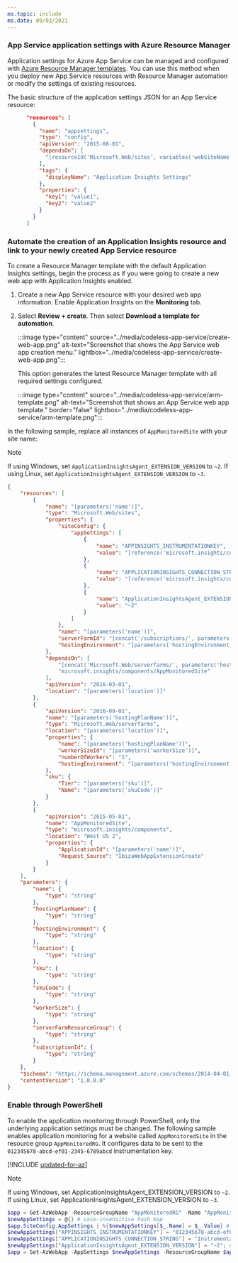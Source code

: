 ```yaml
---
ms.topic: include
ms.date: 09/03/2021
---
```


### App Service application settings with Azure Resource Manager

Application settings for Azure App Service can be managed and configured with [Azure Resource Manager templates](/azure/azure-resource-manager/templates/syntax). You can use this method when you deploy new App Service resources with Resource Manager automation or modify the settings of existing resources.

The basic structure of the application settings JSON for an App Service resource:

```JSON
      "resources": [
        {
          "name": "appsettings",
          "type": "config",
          "apiVersion": "2015-08-01",
          "dependsOn": [
            "[resourceId('Microsoft.Web/sites', variables('webSiteName'))]"
          ],
          "tags": {
            "displayName": "Application Insights Settings"
          },
          "properties": {
            "key1": "value1",
            "key2": "value2"
          }
        }
      ]
```

### Automate the creation of an Application Insights resource and link to your newly created App Service resource

To create a Resource Manager template with the default Application Insights settings, begin the process as if you were going to create a new web app with Application Insights enabled.

1. Create a new App Service resource with your desired web app information. Enable Application Insights on the **Monitoring** tab.

1. Select **Review + create**. Then select **Download a template for automation**.

    :::image type="content" source="../media/codeless-app-service/create-web-app.png" alt-text="Screenshot that shows the App Service web app creation menu." lightbox="../media/codeless-app-service/create-web-app.png":::

    This option generates the latest Resource Manager template with all required settings configured.
    
    :::image type="content" source="../media/codeless-app-service/arm-template.png" alt-text="Screenshot that shows an App Service web app template." border="false" lightbox="../media/codeless-app-service/arm-template.png":::

In the following sample, replace all instances of `AppMonitoredSite` with your site name:

> [!NOTE]
> If using Windows, set `ApplicationInsightsAgent_EXTENSION_VERSION` to `~2`. If using Linux, set `ApplicationInsightsAgent_EXTENSION_VERSION` to `~3`.

```json
{
    "resources": [
        {
            "name": "[parameters('name')]",
            "type": "Microsoft.Web/sites",
            "properties": {
                "siteConfig": {
                    "appSettings": [
                        {
                            "name": "APPINSIGHTS_INSTRUMENTATIONKEY",
                            "value": "[reference('microsoft.insights/components/AppMonitoredSite', '2015-05-01').InstrumentationKey]"
                        },
                        {
                            "name": "APPLICATIONINSIGHTS_CONNECTION_STRING",
                            "value": "[reference('microsoft.insights/components/AppMonitoredSite', '2015-05-01').ConnectionString]"
                        },
                        {
                            "name": "ApplicationInsightsAgent_EXTENSION_VERSION",
                            "value": "~2"
                        }
                    ]
                },
                "name": "[parameters('name')]",
                "serverFarmId": "[concat('/subscriptions/', parameters('subscriptionId'),'/resourcegroups/', parameters('serverFarmResourceGroup'), '/providers/Microsoft.Web/serverfarms/', parameters('hostingPlanName'))]",
                "hostingEnvironment": "[parameters('hostingEnvironment')]"
            },
            "dependsOn": [
                "[concat('Microsoft.Web/serverfarms/', parameters('hostingPlanName'))]",
                "microsoft.insights/components/AppMonitoredSite"
            ],
            "apiVersion": "2016-03-01",
            "location": "[parameters('location')]"
        },
        {
            "apiVersion": "2016-09-01",
            "name": "[parameters('hostingPlanName')]",
            "type": "Microsoft.Web/serverfarms",
            "location": "[parameters('location')]",
            "properties": {
                "name": "[parameters('hostingPlanName')]",
                "workerSizeId": "[parameters('workerSize')]",
                "numberOfWorkers": "1",
                "hostingEnvironment": "[parameters('hostingEnvironment')]"
            },
            "sku": {
                "Tier": "[parameters('sku')]",
                "Name": "[parameters('skuCode')]"
            }
        },
        {
            "apiVersion": "2015-05-01",
            "name": "AppMonitoredSite",
            "type": "microsoft.insights/components",
            "location": "West US 2",
            "properties": {
                "ApplicationId": "[parameters('name')]",
                "Request_Source": "IbizaWebAppExtensionCreate"
            }
        }
    ],
    "parameters": {
        "name": {
            "type": "string"
        },
        "hostingPlanName": {
            "type": "string"
        },
        "hostingEnvironment": {
            "type": "string"
        },
        "location": {
            "type": "string"
        },
        "sku": {
            "type": "string"
        },
        "skuCode": {
            "type": "string"
        },
        "workerSize": {
            "type": "string"
        },
        "serverFarmResourceGroup": {
            "type": "string"
        },
        "subscriptionId": {
            "type": "string"
        }
    },
    "$schema": "https://schema.management.azure.com/schemas/2014-04-01-preview/deploymentTemplate.json#",
    "contentVersion": "1.0.0.0"
}
```

### Enable through PowerShell

To enable the application monitoring through PowerShell, only the underlying application settings must be changed. The following sample enables application monitoring for a website called `AppMonitoredSite` in the resource group `AppMonitoredRG`. It configures data to be sent to the `012345678-abcd-ef01-2345-6789abcd` instrumentation key.

[!INCLUDE [updated-for-az](~/reusable-content/ce-skilling/azure/includes/updated-for-az.md)]

> [!NOTE]
> If using Windows, set ApplicationInsightsAgent_EXTENSION_VERSION to `~2`. If using Linux, set ApplicationInsightsAgent_EXTENSION_VERSION to `~3`.

```powershell
$app = Get-AzWebApp -ResourceGroupName "AppMonitoredRG" -Name "AppMonitoredSite" -ErrorAction Stop
$newAppSettings = @{} # case-insensitive hash map
$app.SiteConfig.AppSettings | %{$newAppSettings[$_.Name] = $_.Value} # preserve non Application Insights application settings.
$newAppSettings["APPINSIGHTS_INSTRUMENTATIONKEY"] = "012345678-abcd-ef01-2345-6789abcd"; # set the Application Insights instrumentation key
$newAppSettings["APPLICATIONINSIGHTS_CONNECTION_STRING"] = "InstrumentationKey=012345678-abcd-ef01-2345-6789abcd"; # set the Application Insights connection string
$newAppSettings["ApplicationInsightsAgent_EXTENSION_VERSION"] = "~2"; # enable the ApplicationInsightsAgent
$app = Set-AzWebApp -AppSettings $newAppSettings -ResourceGroupName $app.ResourceGroup -Name $app.Name -ErrorAction Stop
```
